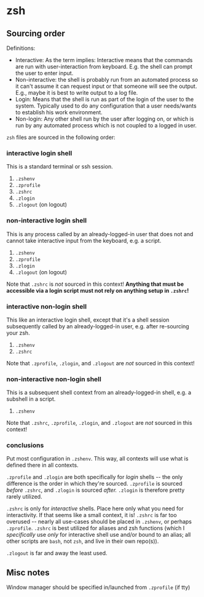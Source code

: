 # zsh

## Sourcing order

Definitions:
- Interactive: As the term implies: Interactive means that the commands are run with user-interaction from keyboard. E.g. the shell can prompt the user to enter input.
- Non-interactive: the shell is probably run from an automated process so it can't assume it can request input or that someone will see the output. E.g., maybe it is best to write output to a log file.
- Login: Means that the shell is run as part of the login of the user to the system. Typically used to do any configuration that a user needs/wants to establish his work environment.
- Non-login: Any other shell run by the user after logging on, or which is run by any automated process which is not coupled to a logged in user.

`zsh` files are sourced in the following order:

### interactive login shell 
This is a standard terminal or ssh session.

1. `.zshenv`
2. `.zprofile`
3. `.zshrc`
4. `.zlogin`
5. `.zlogout` (on logout)


### non-interactive login shell
This is any process called by an already-logged-in user that does not and cannot take interactive input from the keyboard, e.g. a script.

1. `.zshenv`
2. `.zprofile`
3. `.zlogin`
4. `.zlogout` (on logout)

Note that `.zshrc` is *not* sourced in this context! **Anything that must be accessible via a login script must not rely on anything setup in `.zshrc`!**


### interactive non-login shell
This like an interactive login shell, except that it's a shell session subsequently called by an already-logged-in user, e.g. after re-sourcing your zsh.

1. `.zshenv`
2. `.zshrc`

Note that `.zprofile`, `.zlogin`, and `.zlogout` are *not* sourced in this context!


### non-interactive non-login shell
This is a subsequent shell context from an already-logged-in shell, e.g. a subshell in a script.

1. `.zshenv`

Note that `.zshrc`, `.zprofile`, `.zlogin`, and `.zlogout` are *not* sourced in this context!


### conclusions
Put most configuration in `.zshenv`. This way, all contexts will use what is defined there in all contexts.

`.zprofile` and `.zlogin` are both specifically for *login* shells -- the only difference is the order in which they're sourced. `.zprofile` is sourced *before* `.zshrc`, and `.zlogin` is sourced *after.* `.zlogin` is therefore pretty rarely utilized.

`.zshrc` is only for *interactive* shells. Place here only what you need for interactivity. If that seems like a small context, it is! `.zshrc` is far too overused -- nearly all use-cases should be placed in `.zshenv`, or perhaps `.zprofile`. `.zshrc` is best utilized for aliases and zsh functions (which I *specifically* use *only* for interactive shell use and/or bound to an alias; all other scripts are `bash`, not `zsh`, and live in their own repo(s)).

`.zlogout` is far and away the least used.


## Misc notes
Window manager should be specified in/launched from `.zprofile` (if tty)
